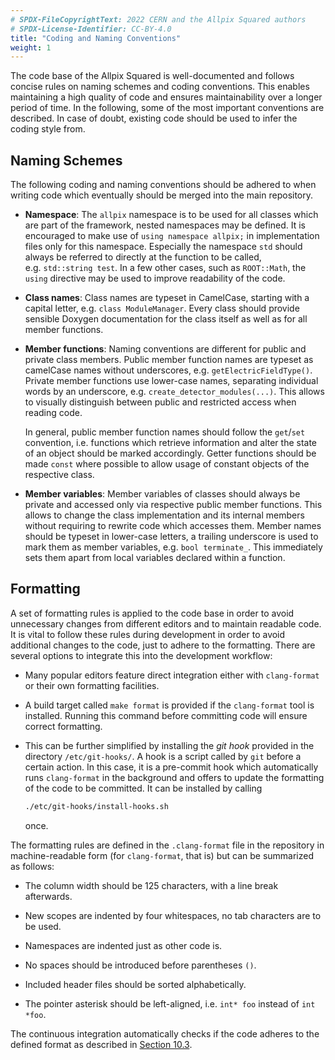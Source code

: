 ```yaml
---
# SPDX-FileCopyrightText: 2022 CERN and the Allpix Squared authors
# SPDX-License-Identifier: CC-BY-4.0
title: "Coding and Naming Conventions"
weight: 1
---
```


The code base of the Allpix Squared is well-documented and follows concise rules on naming schemes and coding conventions.
This enables maintaining a high quality of code and ensures maintainability over a longer period of time. In the following,
some of the most important conventions are described. In case of doubt, existing code should be used to infer the coding
style from.

## Naming Schemes

The following coding and naming conventions should be adhered to when writing code which eventually should be merged into the
main repository.

- **Namespace**:
  The `allpix` namespace is to be used for all classes which are part of the framework, nested namespaces may be defined.
  It is encouraged to make use of `using namespace allpix;` in implementation files only for this namespace. Especially the
  namespace `std` should always be referred to directly at the function to be called, e.g. `std::string test`. In a few
  other cases, such as `ROOT::Math`, the `using` directive may be used to improve readability of the code.

- **Class names**:
  Class names are typeset in CamelCase, starting with a capital letter, e.g. `class ModuleManager`. Every class should
  provide sensible Doxygen documentation for the class itself as well as for all member functions.

- **Member functions**:
  Naming conventions are different for public and private class members. Public member function names are typeset as
  camelCase names without underscores, e.g. `getElectricFieldType()`. Private member functions use lower-case names,
  separating individual words by an underscore, e.g. `create_detector_modules(...)`. This allows to visually distinguish
  between public and restricted access when reading code.

  In general, public member function names should follow the `get`/`set` convention, i.e. functions which retrieve
  information and alter the state of an object should be marked accordingly. Getter functions should be made `const` where
  possible to allow usage of constant objects of the respective class.

- **Member variables**:
  Member variables of classes should always be private and accessed only via respective public member functions. This
  allows to change the class implementation and its internal members without requiring to rewrite code which accesses them.
  Member names should be typeset in lower-case letters, a trailing underscore is used to mark them as member variables,
  e.g. `bool terminate_`. This immediately sets them apart from local variables declared within a function.

## Formatting


A set of formatting rules is applied to the code base in order to avoid unnecessary changes from different editors and to
maintain readable code. It is vital to follow these rules during development in order to avoid additional changes to the
code, just to adhere to the formatting. There are several options to integrate this into the development workflow:

- Many popular editors feature direct integration either with `clang-format` or their own formatting facilities.

- A build target called `make format` is provided if the `clang-format` tool is installed. Running this command before
  committing code will ensure correct formatting.

- This can be further simplified by installing the *git hook* provided in the directory `/etc/git-hooks/`. A hook is a
  script called by `git` before a certain action. In this case, it is a pre-commit hook which automatically runs
  `clang-format` in the background and offers to update the formatting of the code to be committed. It can be installed
  by calling
  ```sh
  ./etc/git-hooks/install-hooks.sh
  ```
  once.

The formatting rules are defined in the `.clang-format` file in the repository in machine-readable form (for `clang-format`,
that is) but can be summarized as follows:

- The column width should be 125 characters, with a line break afterwards.

- New scopes are indented by four whitespaces, no tab characters are to be used.

- Namespaces are indented just as other code is.

- No spaces should be introduced before parentheses `()`.

- Included header files should be sorted alphabetically.

- The pointer asterisk should be left-aligned, i.e. `int* foo` instead of `int *foo`.

The continuous integration automatically checks if the code adheres to the defined format as described in
[Section 10.3](../10_devtools/03_ci.md).
